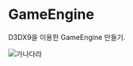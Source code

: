 # GameEngine

D3DX9을 이용한 GameEngine 만들기.

![가나다라](https://user-images.githubusercontent.com/31675789/89992042-adbe1000-dcbf-11ea-99f4-9b215591c179.png)
